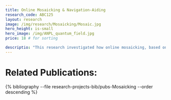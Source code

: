 ```yaml
---
title: Online Mosaicking & Navigation-Aiding
research_code: ABC125
layout: research
image: /img/research/Mosaicking/Mosaic.jpg
hero_height: is-small
hero_image: /img/ANPL_quantum_field.jpg 
price: 18 # for sorting 

descriptio: "This research investigated how online mosaicking, based on imagery captured by an onboard camera, can be used for navigation aiding. In particular, introducing a coupling between a gimballed camera, that scans ground regions in flight vicinity, and the mosaicking process resulted in improved image-based motion estimations when operating in low-texture environments. The latter were fused with an inertial navigation system thereby leading to improved performance."
---
```

<!-- add  youtube and bibliography Here-->

# Related Publications: 
{% bibliography --file research-projects-bib/pubs-Mosaicking --order descending %}

